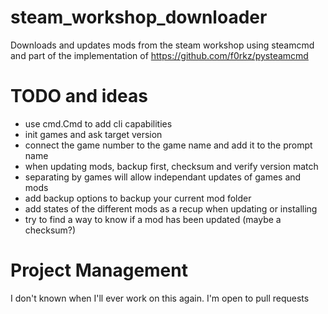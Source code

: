 # steam_workshop_downloader

Downloads and updates mods from the steam workshop using steamcmd and part of the implementation of https://github.com/f0rkz/pysteamcmd

# TODO and ideas

- use cmd.Cmd to add cli capabilities
- init games and ask target version
- connect the game number to the game name and add it to the prompt name
- when updating mods, backup first, checksum and verify version match
- separating by games will allow independant updates of games and mods
- add backup options to backup your current mod folder
- add states of the different mods as a recup when updating or installing
- try to find a way to know if a mod has been updated (maybe a checksum?)

# Project Management

I don't known when I'll ever work on this again. I'm open to pull requests
